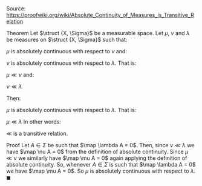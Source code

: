 # 

Source: https://proofwiki.org/wiki/Absolute_Continuity_of_Measures_is_Transitive_Relation

Theorem
Let $\struct {X, \Sigma}$ be a measurable space.
Let $\mu$, $\nu$ and $\lambda$ be measures on $\struct {X, \Sigma}$ such that: 

$\mu$ is absolutely continuous with respect to $\nu$
and:

$\nu$ is absolutely continuous with respect to $\lambda$.
That is: 

$\mu \ll \nu$
and:

$\nu \ll \lambda$

Then:

$\mu$ is absolutely continuous with respect to $\lambda$.
That is: 

$\mu \ll \lambda$
In other words:

$\ll$ is a transitive relation.


Proof
Let $A \in \Sigma$ be such that $\map \lambda A = 0$. 
Then, since $\nu \ll \lambda$ we have $\map \nu A = 0$ from the definition of absolute continuity.
Since $\mu \ll \nu$ we similarly have $\map \mu A = 0$ again applying the definition of absolute continuity.
So, whenever $A \in \Sigma$ is such that $\map \lambda A = 0$ we have $\map \mu A = 0$.
So $\mu$ is absolutely continuous with respect to $\lambda$.
$\blacksquare$





